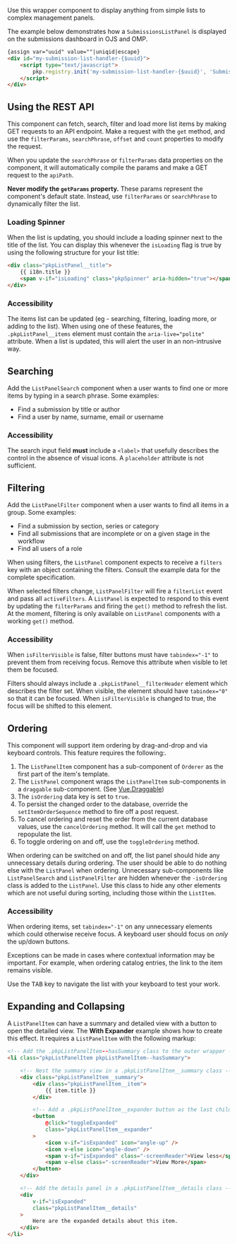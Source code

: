 
Use this wrapper component to display anything from simple lists to complex management panels.

The example below demonstrates how a `SubmissionsListPanel` is displayed on the submissions dashboard in OJS and OMP.

```html
{assign var="uuid" value=""|uniqid|escape}
<div id="my-submission-list-handler-{$uuid}">
	<script type="text/javascript">
		pkp.registry.init('my-submission-list-handler-{$uuid}', 'SubmissionsListPanel', {$myQueueListData|json_encode});
	</script>
</div>
```

## </a>Using the REST API

This component can fetch, search, filter and load more list items by making GET requests to an API endpoint. Make a request with the `get` method, and use the `filterParams`, `searchPhrase`, `offset` and `count` properties to modify the request.

When you update the `searchPhrase` or `filterParams` data properties on the component, it will automatically compile the params and make a GET request to the `apiPath`.

**Never modify the `getParams` property.** These params represent the component's default state. Instead, use `filterParams` or `searchPhrase` to dynamically filter the list.

### Loading Spinner

When the list is updating, you should include a loading spinner next to the title of the list. You can display this whenever the `isLoading` flag is true by using the following structure for your list title:

```html
<div class="pkpListPanel__title">
	{{ i18n.title }}
	<span v-if="isLoading" class="pkpSpinner" aria-hidden="true"></span>
</div>
```

### Accessibility

The items list can be updated (eg - searching, filtering, loading more, or adding to the list). When using one of these features, the `.pkpListPanel__items` element must contain the `aria-live="polite"` attribute. When a list is updated, this will alert the user in an non-intrusive way.

## Searching

Add the `ListPanelSearch` component when a user wants to find one or more items by typing in a search phrase. Some examples:

- Find a submission by title or author
- Find a user by name, surname, email or username

### Accessibility

The search input field **must** include a `<label>` that usefully describes the control in the absence of visual icons. A `placeholder` attribute is not sufficient.

## Filtering

Add the `ListPanelFilter` component when a user wants to find all items in a group. Some examples:

- Find a submission by section, series or category
- Find all submissions that are incomplete or on a given stage in the workflow
- Find all users of a role

When using filters, the `ListPanel` component expects to receive a `filters` key with an object containing the filters. Consult the example data for the complete specification.

When selected filters change, `ListPanelFilter` will fire a `filterList` event and pass all `activeFilters`. A `ListPanel` is expected to respond to this event by updating the `filterParams` and firing the `get()` method to refresh the list. At the moment, filtering is only available on `ListPanel` components with a working `get()` method.

### Accessibility

When `isFilterVisible` is false, filter buttons must have `tabindex="-1"` to prevent them from receiving focus. Remove this attribute when visible to let them be focused.

Filters should always include a `.pkpListPanel__filterHeader` element which describes the filter set. When visible, the element should have `tabindex="0"` so that it can be focused. When `isFilterVisible` is changed to true, the focus will be shifted to this element.

## Ordering

This component will support item ordering by drag-and-drop and via keyboard controls. This feature requires the following:.

1. The `ListPanelItem` component has a sub-component of `Orderer` as the first part of the item's template.
2. The `ListPanel` component wraps the `ListPanelItem` sub-components in a `draggable` sub-component. (See [Vue.Draggable](https://github.com/SortableJS/Vue.Draggable))
3. The `isOrdering` data key is set to `true`.
4. To persist the changed order to the database, override the `setItemOrderSequence` method to fire off a post request.
5. To cancel ordering and reset the order from the current database values, use the `cancelOrdering` method. It will call the `get` method to repopulate the list.
6. To toggle ordering on and off, use the `toggleOrdering` method.

When ordering can be switched on and off, the list panel should hide any unnecessary details during ordering. The user should be able to do nothing else with the `ListPanel` when ordering. Unnecessary sub-components like `ListPanelSearch` and `ListPanelFilter` are hidden whenever the `-isOrdering` class is added to the `ListPanel`. Use this class to hide any other elements which are not useful during sorting, including those within the `ListItem`.

### Accessibility

When ordering items, set `tabindex="-1"` on any unnecessary elements which could otherwise receive focus. A keyboard user should focus on *only* the up/down buttons.

Exceptions can be made in cases where contextual information may be important. For example, when ordering catalog entries, the link to the item remains visible.

Use the <kbd>TAB</kbd> key to navigate the list with your keyboard to test your work.

## Expanding and Collapsing

A `ListPanelItem` can have a summary and detailed view with a button to open the detailed view. The **With Expander** example shows how to create this effect. It requires a `ListPanelItem` with the following markup:

```html
<!-- Add the .pkpListPanelItem--hasSummary class to the outer wrapper -->
<li class="pkpListPanelItem pkpListPanelItem--hasSummary">

	<!-- Nest the summary view in a .pkpListPanelItem__summary class -->
	<div class="pkpListPanelItem__summary">
		<div class="pkpListPanelItem__item">
			{{ item.title }}
		</div>

		<!-- Add a .pkpListPanelItem__expander button as the last child of the summary -->
		<button
			@click="toggleExpanded"
			class="pkpListPanelItem__expander"
		>
			<icon v-if="isExpanded" icon="angle-up" />
			<icon v-else icon="angle-down" />
			<span v-if="isExpanded" class="-screenReader">View less</span>
			<span v-else class="-screenReader">View More</span>
		</button>
	</div>

	<!-- Add the details panel in a .pkpListPanelItem__details class -->
	<div
		v-if="isExpanded"
		class="pkpListPanelItem__details"
	>
		Here are the expanded details about this item.
	</div>
</li>
```
